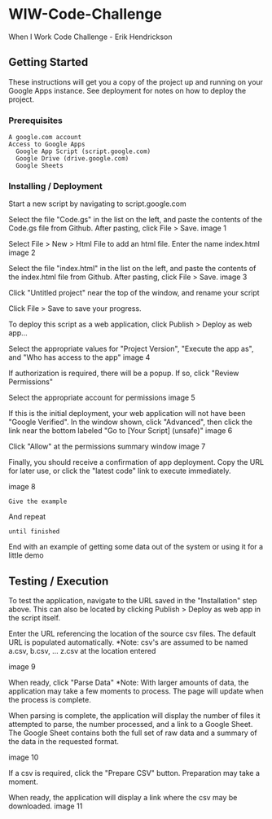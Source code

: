 # WIW-Code-Challenge
When I Work Code Challenge - Erik Hendrickson

## Getting Started

These instructions will get you a copy of the project up and running on your Google Apps instance. See deployment for notes on how to deploy the project.

### Prerequisites

```
A google.com account
Access to Google Apps 
  Google App Script (script.google.com)
  Google Drive (drive.google.com)
  Google Sheets
```

### Installing / Deployment

Start a new script by navigating to script.google.com

Select the file "Code.gs" in the list on the left, and paste the contents of the Code.gs file from Github. After pasting, click File > Save.
image 1

Select File > New > Html File to add an html file. Enter the name index.html
image 2

Select the file "index.html" in the list on the left, and paste the contents of the index.html file from Github. After pasting, click File > Save.
image 3

Click "Untitled project" near the top of the window, and rename your script

Click File > Save to save your progress.

To deploy this script as a web application, click Publish > Deploy as web app...

Select the appropriate values for "Project Version", "Execute the app as", and "Who has access to the app"
image 4

If authorization is required, there will be a popup. If so, click "Review Permissions"

Select the appropriate account for permissions
image 5

If this is the initial deployment, your web application will not have been "Google Verified". In the window shown, click "Advanced", then click the link near the bottom labeled "Go to [Your Script] (unsafe)"
image 6

Click "Allow" at the permissions summary window
image 7

Finally, you should receive a confirmation of app deployment. Copy the URL for later use, or click the "latest code" link to execute immediately.

image 8

```
Give the example
```

And repeat

```
until finished
```

End with an example of getting some data out of the system or using it for a little demo

## Testing / Execution

To test the application, navigate to the URL saved in the "Installation" step above. This can also be located by clicking Publish > Deploy as web app in the script itself.

Enter the URL referencing the location of the source csv files. The default URL is populated automatically.
*Note: csv's are assumed to be named a.csv, b.csv, ... z.csv at the location entered

image 9

When ready, click "Parse Data"
*Note: With larger amounts of data, the application may take a few moments to process. The page will update when the process is complete.

When parsing is complete, the application will display the number of files it attempted to parse, the number processed, and a link to a Google Sheet. The Google Sheet contains both the full set of raw data and a summary of the data in the requested format.

image 10

If a csv is required, click the "Prepare CSV" button. Preparation may take a moment.

When ready, the application will display a link where the csv may be downloaded.
image 11




